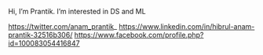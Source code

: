 Hi, I’m Prantik.
I’m interested in DS and ML


https://twitter.com/anam_prantik_
https://www.linkedin.com/in/hibrul-anam-prantik-32516b306/
https://www.facebook.com/profile.php?id=100083054416847

<!---
Hibrul-Anam-Prantik/Hibrul-Anam-Prantik is a ✨ special ✨ repository because its `README.md` (this file) appears on your GitHub profile.
You can click the Preview link to take a look at your changes.
--->
